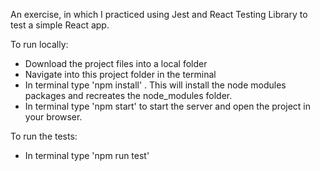 An exercise, in which I practiced using Jest and React Testing Library to test a simple React app.

To run locally:

- Download the project files into a local folder
- Navigate into this project folder in the terminal
- In terminal type 'npm install' . This will install the node modules packages and recreates the node_modules folder.
- In terminal type 'npm start' to start the server and open the project in your browser.

To run the tests:

- In terminal type 'npm run test'
